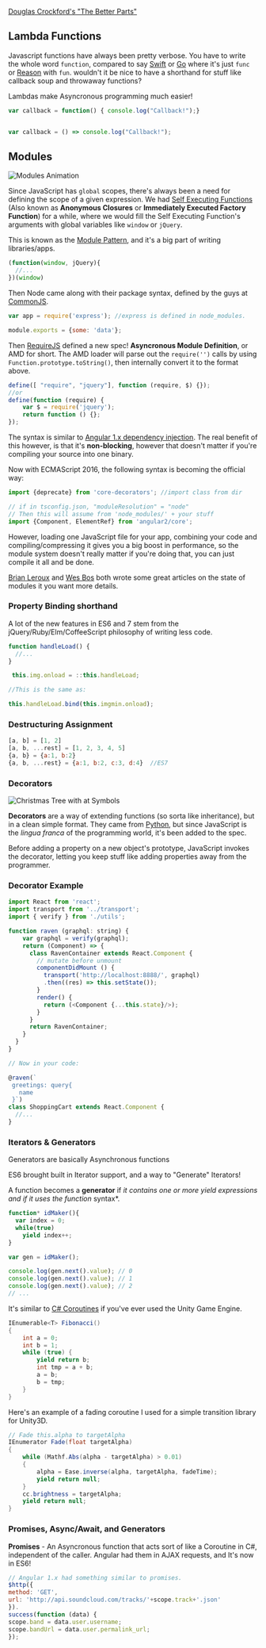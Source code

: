[Douglas Crockford's "The Better Parts"](https://www.youtube.com/watch?v=_EF-FO63MXs)

## Lambda Functions

Javascript functions have always been pretty verbose. You have to write the whole word `function`, compared to say [Swift](https://developer.apple.com/library/ios/documentation/Swift/Conceptual/Swift_Programming_Language/Functions.html) or [Go](https://gobyexample.com/functions) where it's just `func` or [Reason](https://facebook.github.io/reason/) with `fun`. wouldn't it be nice to have a shorthand for stuff like callback soup and throwaway functions?

Lambdas make Asyncronous programming much easier!

```javascript
var callback = function() { console.log("Callback!");}


var callback = () => console.log("Callback!");
```

## Modules

![Modules Animation](assets/modules.svg)

Since JavaScript has `global` scopes, there's always been a need for defining the scope of a given expression. We had [Self Executing Functions](https://github.com/desandro/masonry/blob/master/masonry.js) (Also known as **Anonymous Closures** or **Immediately Executed Factory Function**) for a while, where we would fill the Self Executing Function's arguments with global variables like `window` or `jQuery`.

This is known as the [Module Pattern](http://www.adequatelygood.com/JavaScript-Module-Pattern-In-Depth.html), and it's a big part of writing libraries/apps.

```javascript
(function(window, jQuery){
  //...
})(window)
```
Then Node came along with their package syntax, defined by the guys at [CommonJS](http://groups.google.com/group/commonjs).

```javascript
var app = require('express'); //express is defined in node_modules.

module.exports = {some: 'data'};
```

Then [RequireJS](http://requirejs.org/docs/whyamd.html) defined a new spec! **Asyncronous Module Definition**, or AMD for short. The AMD loader will parse out the `require('')` calls by using `Function.prototype.toString()`, then internally convert it to the format above.

```javascript
define([ "require", "jquery"], function (require, $) {});
//or
define(function (require) {
    var $ = require('jquery');
    return function () {};
});
```

The syntax is similar to [Angular 1.x dependency injection](https://docs.angularjs.org/guide/di). The real benefit of this however, is that it's **non-blocking**, however that doesn't matter if you're compiling your source into one binary.

Now with ECMAScript 2016, the following syntax is becoming the official way:

```javascript
import {deprecate} from 'core-decorators'; //import class from dir

// if in tsconfig.json, "moduleResolution" = "node"
// Then this will assume from 'node_modules/' + your stuff
import {Component, ElementRef} from 'angular2/core';
```

However, loading one JavaScript file for your app, combining your code and compiling/compressing it gives you a big boost in performance, so the module system doesn't really matter if you're doing that, you can just compile it all and be done.

[Brian Leroux](https://medium.com/@brianleroux/es6-modules-amd-and-commonjs-c1acefbe6fc0#.m6cj1o5hp) and [Wes Bos](http://wesbos.com/javascript-modules/) both wrote some great articles on the state of modules it you want more details.

### Property Binding shorthand

A lot of the new features in ES6 and 7 stem from the jQuery/Ruby/Elm/CoffeeScript philosophy of writing less code.

```javascript
function handleLoad() {
  //...
}

 this.img.onload = ::this.handleLoad;

//This is the same as:

this.handleLoad.bind(this.imgmin.onload);

```

### Destructuring Assignment

```javascript
[a, b] = [1, 2]
[a, b, ...rest] = [1, 2, 3, 4, 5]
{a, b} = {a:1, b:2}
{a, b, ...rest} = {a:1, b:2, c:3, d:4}  //ES7
```

### Decorators

![Christmas Tree with at Symbols]()

**Decorators** are a way of extending functions (so sorta like inheritance), but in a clean simple format. They came from [Python](http://python-3-patterns-idioms-test.readthedocs.org/en/latest/PythonDecorators.html), but since JavaScript is the *lingua franca* of the programming world, it's been added to the spec.

Before adding a property on a new object's prototype, JavaScript invokes the decorator, letting you keep stuff like adding properties away from the programmer.

### Decorator Example

```javascript
import React from 'react';
import transport from '../transport';
import { verify } from './utils';

function raven (graphql: string) {
    var graphql = verify(graphql);
    return (Component) => {
      class RavenContainer extends React.Component {
        // mutate before unmount
        componentDidMount () {
          transport('http://localhost:8888/', graphql)
          .then((res) => this.setState());
        }
        render() {
          return (<Component {...this.state}/>);
        }
      }
      return RavenContainer;
    }
  }
}

// Now in your code:

@raven(`
 greetings: query{
   name
 }`)
class ShoppingCart extends React.Component {
  //...
}
```

### Iterators & Generators

Generators are basically Asynchronous functions

ES6 brought built in Iterator support, and a way to "Generate" Iterators!

A function becomes a **generator** if *it contains one or more yield expressions and if it uses the function* syntax*.



```javascript
function* idMaker(){
  var index = 0;
  while(true)
    yield index++;
}

var gen = idMaker();

console.log(gen.next().value); // 0
console.log(gen.next().value); // 1
console.log(gen.next().value); // 2
// ...
```

It's similar to [C# Coroutines](http://docs.unity3d.com/Manual/Coroutines.html) if you've ever used the Unity Game Engine.

```csharp
IEnumerable<T> Fibonacci()
{
    int a = 0;
    int b = 1;
    while (true) {
        yield return b;
        int tmp = a + b;
        a = b;
        b = tmp;
    }
}
```

Here's an example of a fading coroutine I used for a simple transition library for Unity3D.

```csharp
// Fade this.alpha to targetAlpha
IEnumerator Fade(float targetAlpha)
{
    while (Mathf.Abs(alpha - targetAlpha) > 0.01)
    {
        alpha = Ease.inverse(alpha, targetAlpha, fadeTime);
        yield return null;
    }
    cc.brightness = targetAlpha;
    yield return null;
}
```

### Promises, Async/Await, and Generators

**Promises** - An Asyncronous function that acts sort of like a Coroutine in C#, independent of the caller. Angular had them in AJAX requests, and It's now in ES6!

```javascript
// Angular 1.x had something similar to promises.
$http({
method: 'GET',
url: 'http://api.soundcloud.com/tracks/'+scope.track+'.json'
}).
success(function (data) {
scope.band = data.user.username;
scope.bandUrl = data.user.permalink_url;
});
```


